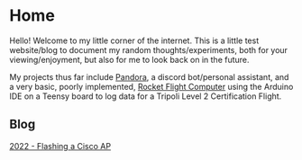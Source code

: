# Home

Hello! Welcome to my little corner of the internet. This is a little test website/blog to document my random thoughts/experiments, both for your viewing/enjoyment, but also for me to look back on in the future.

My projects thus far include [Pandora](https://github.com/Cubie87/Pandora), a discord bot/personal assistant, and a very basic, poorly implemented, [Rocket Flight Computer](https://github.com/Cubie87/L2RocketSoftware) using the Arduino IDE on a Teensy board to log data for a Tripoli Level 2 Certification Flight. 



## Blog


[2022 - Flashing a Cisco AP](webpage/2022-ciscoWAP/ciscoWAP.md)
